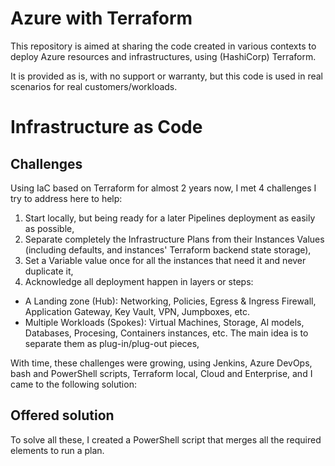# Azure with Terraform
This repository is aimed at sharing the code created in various contexts to deploy Azure resources and infrastructures, using (HashiCorp) Terraform.

It is provided as is, with no support or warranty, but this code is used in real scenarios for real customers/workloads.

# Infrastructure as Code
## Challenges
Using IaC based on Terraform for almost 2 years now, I met 4 challenges I try to address here to help:
1. Start locally, but being ready for a later Pipelines deployment as easily as possible,
2. Separate completely the Infrastructure Plans from their Instances Values (including defaults, and instances' Terraform backend state storage),
3. Set a Variable value once for all the instances that need it and never duplicate it,
4. Acknowledge all deployment happen in layers or steps:
 + A Landing zone (Hub): Networking, Policies, Egress & Ingress Firewall, Application Gateway, Key Vault, VPN, Jumpboxes, etc.
 + Multiple Workloads (Spokes): Virtual Machines, Storage, AI models, Databases, Procesing, Containers instances, etc. The main idea is to separate them as plug-in/plug-out pieces,

With time, these challenges were growing, using Jenkins, Azure DevOps, bash and PowerShell scripts, Terraform local, Cloud and Enterprise, and I came to the following solution:

## Offered solution
To solve all these, I created a PowerShell script that merges all the required elements to run a plan. 
